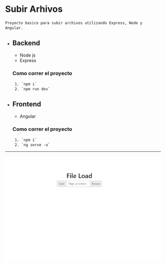 # Subir Arhivos
    Proyecto basico para subir archivos utilizando Express, Node y Angular.

* ## Backend
    * Node js
    * Express

    ### Como correr el proyecto
       1. `npm i`
       2. `npm run dev`

* ## Frontend
    * Angular

    ### Como correr el proyecto
       1. `npm i`
       2. `ng serve -o`

***
![Image project](./image/UploadFiles-ENA.png "Image Project")